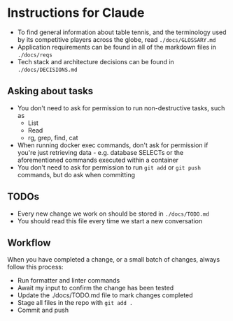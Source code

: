 # Instructions for Claude

- To find general information about table tennis, and the terminology used by its competitive players across the globe, read `./docs/GLOSSARY.md`
- Application requirements can be found in all of the markdown files in `./docs/reqs`
- Tech stack and architecture decisions can be found in `./docs/DECISIONS.md`

## Asking about tasks
- You don't need to ask for permission to run non-destructive tasks, such as
  - List
  - Read
  - rg, grep, find, cat
- When running docker exec commands, don't ask for permission if you're just retrieving data - e.g. database SELECTs or the aforementioned commands executed within a container
- You don't need to ask for permission to run `git add` or `git push` commands, but do ask when committing

## TODOs
- Every new change we work on should be stored in `./docs/TODO.md`
- You should read this file every time we start a new conversation

## Workflow
When you have completed a change, or a small batch of changes, always follow this process:
- Run formatter and linter commands
- Await my input to confirm the change has been tested
- Update the ./docs/TODO.md file to mark changes completed
- Stage all files in the repo with `git add .`
- Commit and push
